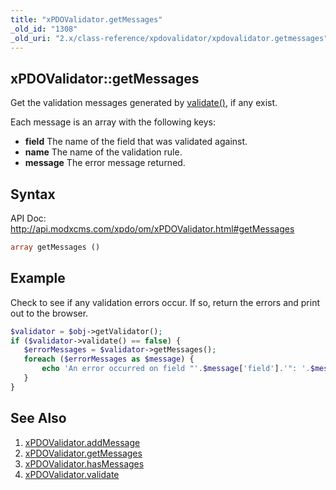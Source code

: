 ```yaml
---
title: "xPDOValidator.getMessages"
_old_id: "1308"
_old_uri: "2.x/class-reference/xpdovalidator/xpdovalidator.getmessages"
---
```


## xPDOValidator::getMessages

Get the validation messages generated by [validate()](/xpdo/2.x/class-reference/xpdovalidator/xpdovalidator.validate "xPDOValidator.validate"), if any exist.

Each message is an array with the following keys:

- **field** The name of the field that was validated against.
- **name** The name of the validation rule.
- **message** The error message returned.

## Syntax

API Doc: <http://api.modxcms.com/xpdo/om/xPDOValidator.html#getMessages>

``` php 
array getMessages ()
```

## Example

Check to see if any validation errors occur. If so, return the errors and print out to the browser.

``` php 
$validator = $obj->getValidator();
if ($validator->validate() == false) {
   $errorMessages = $validator->getMessages();
   foreach ($errorMessages as $message) {
       echo 'An error occurred on field "'.$message['field'].'": '.$message['message'];
   }
}
```

## See Also

1. [xPDOValidator.addMessage](/xpdo/2.x/class-reference/xpdovalidator/xpdovalidator.addmessage)
2. [xPDOValidator.getMessages](/xpdo/2.x/class-reference/xpdovalidator/xpdovalidator.getmessages)
3. [xPDOValidator.hasMessages](/xpdo/2.x/class-reference/xpdovalidator/xpdovalidator.hasmessages)
4. [xPDOValidator.validate](/xpdo/2.x/class-reference/xpdovalidator/xpdovalidator.validate)